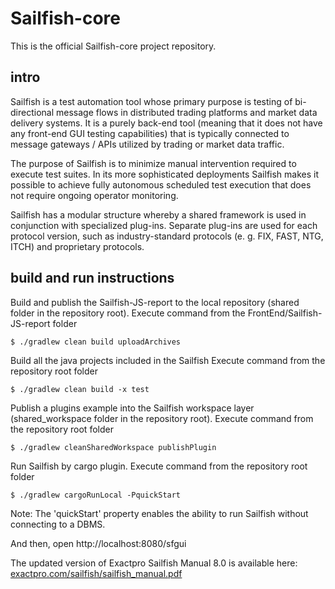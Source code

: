 Sailfish-core
==========

This is the official Sailfish-core project repository.

## intro

Sailfish is a test automation tool whose primary purpose is testing of bi-directional message flows in distributed trading platforms and market data delivery systems. It is a purely back-end tool (meaning that it does not have any front-end GUI testing capabilities) that is typically connected to message gateways / APIs utilized by trading or market data traffic.

The purpose of Sailfish is to minimize manual intervention required to execute test suites. In its more sophisticated deployments Sailfish makes it possible to achieve fully autonomous scheduled test execution that does not require ongoing operator monitoring.

Sailfish has a modular structure whereby a shared framework is used in conjunction with specialized plug-ins. Separate plug-ins are used for each protocol version, such as industry-standard protocols (e. g. FIX, FAST, NTG, ITCH) and proprietary protocols.


## build and run instructions

Build and publish the Sailfish-JS-report to the local repository (shared folder in the repository root).
Execute command from the FrontEnd/Sailfish-JS-report folder
```
$ ./gradlew clean build uploadArchives
```

Build all the java projects included in the Sailfish
Execute command from the repository root folder
```
$ ./gradlew clean build -x test
```

Publish a plugins example into the Sailfish workspace layer (shared_workspace folder in the repository root).
Execute command from the repository root folder
```
$ ./gradlew cleanSharedWorkspace publishPlugin
```

Run Sailfish by cargo plugin.
Execute command from the repository root folder
```
$ ./gradlew cargoRunLocal -PquickStart
```
Note: The 'quickStart' property enables the ability to run Sailfish without connecting to a DBMS.

And then, open http://localhost:8080/sfgui

The updated version of Exactpro Sailfish Manual 8.0 is available here: [exactpro.com/sailfish/sailfish_manual.pdf](https://exactpro.com/sailfish/sailfish_manual.pdf)
